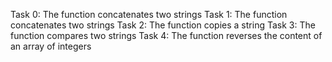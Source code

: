 Task 0: The function concatenates two strings
Task 1: The function concatenates two strings
Task 2: The function copies a string
Task 3: The function compares two strings
Task 4: The function reverses the content of an array of integers
